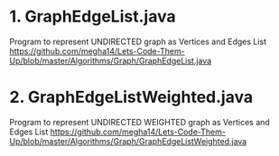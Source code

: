 # 1. GraphEdgeList.java
Program to represent UNDIRECTED graph as Vertices and Edges List
https://github.com/megha14/Lets-Code-Them-Up/blob/master/Algorithms/Graph/GraphEdgeList.java

# 2. GraphEdgeListWeighted.java
Program to represent UNDIRECTED WEIGHTED graph as Vertices and Edges List
https://github.com/megha14/Lets-Code-Them-Up/blob/master/Algorithms/Graph/GraphEdgeListWeighted.java
